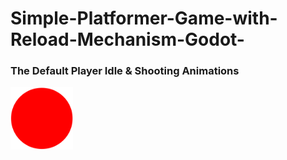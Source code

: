 # Simple-Platformer-Game-with-Reload-Mechanism-Godot-
<h3>The Default Player Idle & Shooting Animations</h3>
<img src="Screenshoots/Player.png" width="100" height ="100" <img src="Screenshoots/firing.gif" width="100" height ="100">
<h2></h2>
